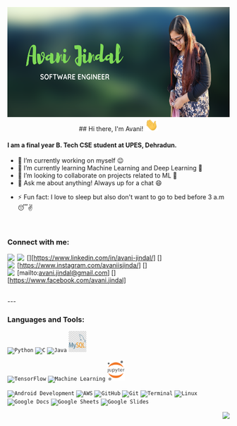 <p align="center">
  <img src="https://github.com/Avani18/Avani18/blob/main/IntroCropped.png" class="center" width = "600px" height = "250px"/>
  ## Hi there, I'm Avani! <img src="https://github.com/Avani18/Avani18/blob/main/wave.gif" width="30px">
</p>

#### I am a final year B. Tech CSE student at UPES, Dehradun.

- 🔭 I’m currently working on myself :wink:
- 🌱 I’m currently learning Machine Learning and Deep Learning :muscle:
- 👯 I’m looking to collaborate on projects related to ML :open_hands:
- 💬 Ask me about anything! Always up for a chat :smile:
<!--- 📫 How to reach me: [LinkedIn](https://www.linkedin.com/in/avani-jindal/) [Email](mailto:avani.jindal@gmail.com) -->
- ⚡ Fun fact: I love to sleep but also don't want to go to bed before 3 a.m :sleeping::v:

<br />

### Connect with me:

[<img align="left" width="22px" src="https://cdn.jsdelivr.net/npm/simple-icons@3.13.0/icons/linkedin.svg" />][https://www.linkedin.com/in/avani-jindal/]
[<img align="left" width="22px" src="https://cdn.jsdelivr.net/npm/simple-icons@3.13.0/icons/instagram.svg" />][https://www.instagram.com/avaniisjinda/]
[<img align="left" width="22px" src="https://cdn.jsdelivr.net/npm/simple-icons@3.13.0/icons/gmail.svg" />][mailto:avani.jindal@gmail.com]
[<img align="left" width="22px" src="https://cdn.jsdelivr.net/npm/simple-icons@3.13.0/icons/facebook.svg" />][https://www.facebook.com/avani.jindal]

<br />
---

### Languages and Tools:

<code><img width="40px" src="https://img.icons8.com/color/48/000000/python.png" title="Python" /></code>
<code><img width="40px" src="https://img.icons8.com/color/2x/c-programming.png" title="C"/></code>
<code><img width="40px" src="https://img.icons8.com/color/2x/java-coffee-cup-logo.png" title="Java"/></code>
<code><img width="40px" height="48px" src="https://github.com/Avani18/Avani18/blob/main/mysqllogo.jpg" title="MySQL"/></code>

<code><img width="40px" src="https://img.icons8.com/color/48/000000/tensorflow.png" title="TensorFlow"/></code>
<code><img width="40px" src="https://img.icons8.com/doodle/48/000000/learning.png" title="Machine Learning"/></code>
<code><img width="40px" src="https://github.com/Avani18/Avani18/blob/main/jupyterlogo.png" title="Jupyter Notebook"/></code>

<code><img width="40px" src="https://img.icons8.com/color/48/000000/android-os.png" title="Android Development"/></code>
<code><img width="40px" src="https://icons8.com/icon/33039/amazon-web-services" title="AWS"/></code>
<code><img width="40px" src="https://img.icons8.com/fluent/2x/github.png" title="GitHub"/></code>
<code><img width="40px" src="https://img.icons8.com/color/2x/git.png" title="Git"/></code>
<code><img width="40px" src="https://img.icons8.com/fluent/96/console.png" title="Terminal"/></code>
<code><img width="40px" src="https://img.icons8.com/color/2x/linux.png" title="Linux"/></code>
<code><img width="40px" src="https://img.icons8.com/color/48/000000/google-docs--v1.png" title="Google Docs"/></code>
<code><img width="40px" src="https://img.icons8.com/color/48/000000/google-sheets.png" title="Google Sheets"/></code>
<code><img width="40px" src="https://img.icons8.com/color/48/000000/google-slides.png" title="Google Slides"/></code>



<img align="right" src="https://rushter.com/counter.svg">

<!--## &#x1f4c8; GitHub Stats
<a href="https://github.com/Avani18/Avani18">
  <img align="center" src="https://github-readme-stats.vercel.app/api/top-langs/?username=Avani18&hide=java,html&title_color=ffffff&text_color=c9cacc&icon_color=2bbc8a&bg_color=1d1f21" />
</a>
<a href="https://github.com/Avani18/Avani18">
  <img align="center" src="https://github-readme-stats.vercel.app/api?username=Avani18&show_icons=true&line_height=27&count_private=true&title_color=ffffff&text_color=c9cacc&icon_color=2bbc8a&bg_color=1d1f21" alt="Avani's GitHub Stats" />
</a>-->

<!--<a href="https://github.com/MartinHeinz/python-project-blueprint">
  <img align="center" src="https://github-readme-stats.vercel.app/api/pin/?username=MartinHeinz&repo=python-project-blueprint&title_color=ffffff&text_color=c9cacc&icon_color=2bbc8a&bg_color=1d1f21" />
</a>
<a href="https://github.com/MartinHeinz/go-project-blueprint">
  <img align="center" src="https://github-readme-stats.vercel.app/api/pin/?username=MartinHeinz&repo=go-project-blueprint&title_color=ffffff&text_color=c9cacc&icon_color=2bbc8a&bg_color=1d1f21" />
</a>  -->

